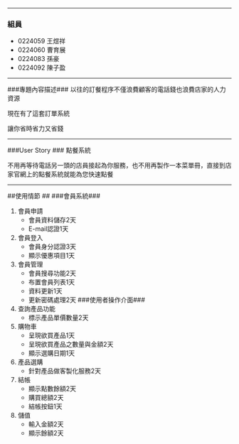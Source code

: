 
----------

### 組員 ###
- 0224059 王煜祥
- 0224060 曹育展
- 0224083 孫豪
- 0224092 陳子盈


----------
###專題內容描述###
以往的訂餐程序不僅浪費顧客的電話錢也浪費店家的人力資源

現在有了這套訂單系統

讓你省時省力又省錢

----------
###User Story ###
點餐系統

不用再等待電話另一頭的店員接起為你服務，也不用再製作一本菜單冊，直接到店家官網上的點餐系統就能為您快速點餐

----------
##使用情節 ##
###會員系統###
1. 會員申請
	- 會員資料儲存2天
	- E-mail認證1天
2. 會員登入
	- 會員身分認證3天
	- 顯示優惠項目1天
3. 會員管理
	- 會員搜尋功能2天
	- 布置會員列表1天
	- 資料更新1天
	- 更新密碼處理2天
###使用者操作介面###
1. 查詢產品功能
	- 標示產品單價數量2天
2. 購物車
	- 呈現欲買產品1天
	- 呈現欲買產品之數量與金額2天
	- 顯示選購日期1天
3. 產品選購
	- 針對產品做客製化服務2天
4. 結帳
	- 顯示點數餘額2天
	- 購買總額2天
	- 結帳按鈕1天
5. 儲值
	- 輸入金額2天
	- 顯示餘額2天

